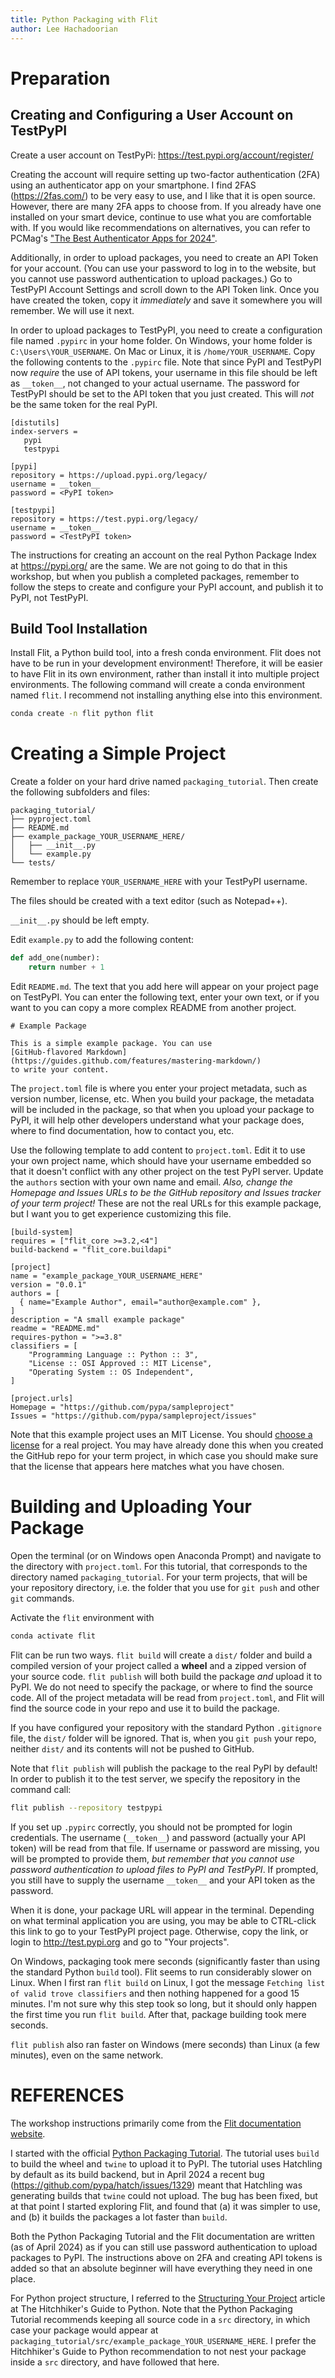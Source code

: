 ```yaml
---
title: Python Packaging with Flit
author: Lee Hachadoorian
---
```


# Preparation

## Creating and Configuring a User Account on TestPyPI

Create a user account on TestPyPi: <https://test.pypi.org/account/register/>

Creating the account will require setting up two-factor authentication (2FA) using an authenticator app on your smartphone. I find 2FAS (<https://2fas.com/>) to be very easy to use, and I like that it is open source. However, there are many 2FA apps to choose from. If you already have one installed on your smart device, continue to use what you are comfortable with. If you would like recommendations on alternatives, you can refer to PCMag's ["The Best Authenticator Apps for 2024"](https://www.pcmag.com/picks/the-best-authenticator-apps).

Additionally, in order to upload packages, you need to create an API Token for your account. (You can use your password to log in to the website, but you cannot use password authentication to upload packages.) Go to TestPyPI Account Settings and scroll down to the API Token link. Once you have created the token, copy it *immediately* and save it somewhere you will remember. We will use it next.

In order to upload packages to TestPyPI, you need to create a configuration file named `.pypirc` in your home folder. On Windows, your home folder is `C:\Users\YOUR_USERNAME`. On Mac or Linux, it is `/home/YOUR_USERNAME`. Copy the following contents to the `.pypirc` file. Note that since PyPI and TestPyPI now *require* the use of API tokens, your username in this file should be left as `__token__`, not changed to your actual username. The password for TestPyPI should be set to the API token that you just created. This will *not* be the same token for the real PyPI.

```
[distutils]
index-servers =
   pypi
   testpypi

[pypi]
repository = https://upload.pypi.org/legacy/
username = __token__
password = <PyPI token>

[testpypi]
repository = https://test.pypi.org/legacy/
username = __token__
password = <TestPyPI token>
```

The instructions for creating an account on the real Python Package Index at <https://pypi.org/> are the same. We are not going to do that in this workshop, but when you publish a completed packages, remember to follow the steps to create and configure your PyPI account, and publish it to PyPI, not TestPyPI.

## Build Tool Installation

Install Flit, a Python build tool, into a fresh conda environment. Flit does not have to be run in your development environment! Therefore, it will be easier to have Flit in its own environment, rather than install it into multiple project environments. The following command will create a conda environment named `flit`. I recommend not installing anything else into this environment.

```sh
conda create -n flit python flit
```

# Creating a Simple Project

Create a folder on your hard drive named `packaging_tutorial`. Then create the following subfolders and files:

```
packaging_tutorial/
├── pyproject.toml
├── README.md
├── example_package_YOUR_USERNAME_HERE/
│   ├── __init__.py
│   └── example.py
└── tests/
```

Remember to replace `YOUR_USERNAME_HERE` with your TestPyPI username.

The files should be created with a text editor (such as Notepad++).

`__init__.py` should be left empty.

Edit `example.py` to add the following content:

```python
def add_one(number):
    return number + 1
```

Edit `README.md`. The text that you add here will appear on your project page on TestPyPI. You can enter the following text, enter your own text, or if you want to you can copy a more complex README from another project.

```
# Example Package

This is a simple example package. You can use
[GitHub-flavored Markdown](https://guides.github.com/features/mastering-markdown/)
to write your content.
```

The `project.toml` file is where you enter your project metadata, such as version number, license, etc. When you build your package, the metadata will be included in the package, so that when you upload your package to PyPI, it will help other developers understand what your package does, where to find documentation, how to contact you, etc.

Use the following template to add content to `project.toml`. Edit it to use your own project name, which should have your username embedded so that it doesn't conflict with any other project on the test PyPI server. Update the `authors` section with your own name and email. *Also, change the Homepage and Issues URLs to be the GitHub repository and Issues tracker of your term project!* These are not the real URLs for this example package, but I want you to get experience customizing this file.

```
[build-system]
requires = ["flit_core >=3.2,<4"]
build-backend = "flit_core.buildapi"

[project]
name = "example_package_YOUR_USERNAME_HERE"
version = "0.0.1"
authors = [
  { name="Example Author", email="author@example.com" },
]
description = "A small example package"
readme = "README.md"
requires-python = ">=3.8"
classifiers = [
    "Programming Language :: Python :: 3",
    "License :: OSI Approved :: MIT License",
    "Operating System :: OS Independent",
]

[project.urls]
Homepage = "https://github.com/pypa/sampleproject"
Issues = "https://github.com/pypa/sampleproject/issues"
```

Note that this example project uses an MIT License. You should [choose a license](https://choosealicense.com/) for a real project. You may have already done this when you created the GitHub repo for your term project, in which case you should make sure that the license that appears here matches what you have chosen.

# Building and Uploading Your Package

Open the terminal (or on Windows open Anaconda Prompt) and navigate to the directory with `project.toml`. For this tutorial, that corresponds to the directory named `packaging_tutorial`. For your term projects, that will be your repository directory, i.e. the folder that you use for `git push` and other `git` commands.

Activate the `flit` environment with

```sh
conda activate flit
```

Flit can be run two ways. `flit build` will create a `dist/` folder and build a compiled version of your project called a **wheel** and a zipped version of your source code. `flit publish` will both build the package *and* upload it to PyPI. We do not need to specify the package, or where to find the source code. All of the project metadata will be read from `project.toml`, and Flit will find the source code in your repo and use it to build the package.

If you have configured your repository with the standard Python `.gitignore` file, the `dist/` folder will be ignored. That is, when you `git push` your repo, neither `dist/` and its contents will not be pushed to GitHub.

Note that `flit publish` will publish the package to the real PyPI by default! In order to publish it to the test server, we specify the repository in the command call:

```sh
flit publish --repository testpypi
```

If you set up `.pypirc` correctly, you should not be prompted for login credentials. The username (`__token__`) and password (actually your API token) will be read from that file. If username or password are missing, you will be prompted to provide them, *but remember that you cannot use password authentication to upload files to PyPI and TestPyPI*. If prompted, you still have to supply the username `__token__` and your API token as the password.

When it is done, your package URL will appear in the terminal. Depending on what terminal application you are using, you may be able to CTRL-click this link to go to your TestPyPI project page. Otherwise, copy the link, or login to <http://test.pypi.org> and go to "Your projects".

On Windows, packaging took mere seconds (significantly faster than using the standard Python `build` tool). Flit seems to run considerably slower on Linux. When I first ran `flit build` on Linux, I got the message `Fetching list of valid trove classifiers` and then nothing happened for a good 15 minutes. I'm not sure why this step took so long, but it should only happen the first time you run `flit build`. After that, package building took mere seconds.

`flit publish` also ran faster on Windows (mere seconds) than Linux (a few minutes), even on the same network. 

# REFERENCES

The workshop instructions primarily come from the [Flit documentation website](https://flit.pypa.io/en/latest/index.html).

I started with the official [Python Packaging Tutorial](https://packaging.python.org/en/latest/tutorials/packaging-projects/). The tutorial uses `build` to build the wheel and `twine` to upload it to PyPI. The tutorial uses Hatchling by default as its build backend, but in April 2024 a recent bug (<https://github.com/pypa/hatch/issues/1329>) meant that Hatchling was generating builds that `twine` could not upload. The bug has been fixed, but at that point I started exploring Flit, and found that (a) it was simpler to use, and (b) it builds the packages a lot faster than `build`.

Both the Python Packaging Tutorial and the Flit documentation are written (as of April 2024) as if you can still use password authentication to upload packages to PyPI. The instructions above on 2FA and creating API tokens is added so that an absolute beginner will have everything they need in one place.

For Python project structure, I referred to the [Structuring Your Project](https://docs.python-guide.org/writing/structure/) article at The Hitchhiker's Guide to Python. Note that the Python Packaging Tutorial recommends keeping all source code in a `src` directory, in which case your package would appear at `packaging_tutorial/src/example_package_YOUR_USERNAME_HERE`. I prefer the Hitchhiker's Guide to Python recommendation to not nest your package inside a `src` directory, and have followed that here.
